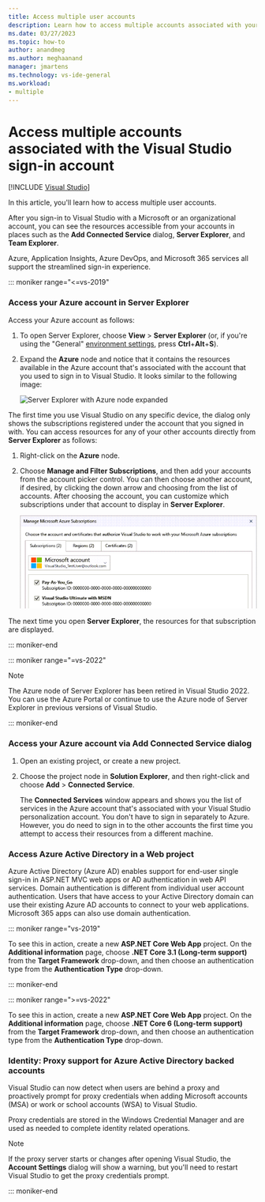 ```yaml
---
title: Access multiple user accounts
description: Learn how to access multiple accounts associated with your Visual Studio sign-in account.
ms.date: 03/27/2023
ms.topic: how-to
author: anandmeg
ms.author: meghaanand
manager: jmartens
ms.technology: vs-ide-general
ms.workload:
- multiple
---
```

# Access multiple accounts associated with the Visual Studio sign-in account

 [!INCLUDE [Visual Studio](~/includes/applies-to-version/vs-windows-only.md)]

In this article, you'll learn how to access multiple user accounts.

After you sign-in to Visual Studio with a Microsoft or an organizational account, you can see the resources accessible from your accounts in places such as the **Add Connected Service** dialog, **Server Explorer**, and **Team Explorer**.

Azure, Application Insights, Azure DevOps, and Microsoft 365 services all support the streamlined sign-in experience.

::: moniker range="<=vs-2019"

### Access your Azure account in Server Explorer

Access your Azure account as follows:

1. To open Server Explorer, choose **View** > **Server Explorer** (or, if you're using the "General" [environment settings](../ide/environment-settings.md), press **Ctrl**+**Alt**+**S**). 
1. Expand the **Azure** node and notice that it contains the resources available in the Azure account that's associated with the account that you used to sign in to Visual Studio. It looks similar to the following image:

   ![Server Explorer with Azure node expanded](../ide/media/work-with-multiple-user-accounts/server-explorer.png)

The first time you use Visual Studio on any specific device, the dialog only shows the subscriptions registered under the account that you signed in with. You can access resources for any of your other accounts directly from **Server Explorer** as follows:

1. Right-click on the **Azure** node.
1. Choose **Manage and Filter Subscriptions**, and then add your accounts from the account picker control. You can then choose another account, if desired, by clicking the down arrow and choosing from the list of accounts. 
   After choosing the account, you can customize which subscriptions under that account to display in **Server Explorer**.

   ![Manage Azure Subscriptions dialog](../ide/media/vs2015_manage_subs.png)

The next time you open **Server Explorer**, the resources for that subscription are displayed.

::: moniker-end

::: moniker range="=vs-2022"

> [!NOTE]
> The Azure node of Server Explorer has been retired in Visual Studio 2022. You can use the Azure Portal or continue to use the Azure node of Server Explorer in previous versions of Visual Studio.

::: moniker-end

### Access your Azure account via Add Connected Service dialog

1. Open an existing project, or create a new project.

1. Choose the project node in **Solution Explorer**, and then right-click and choose **Add** > **Connected Service**.

   The **Connected Services** window appears and shows you the list of services in the Azure account that's associated with your Visual Studio personalization account. You don't have to sign in separately to Azure. However, you do need to sign in to the other accounts the first time you attempt to access their resources from a different machine.

### Access Azure Active Directory in a Web project

Azure Active Directory (Azure AD) enables support for end-user single sign-in in ASP.NET MVC web apps or AD authentication in web API services. Domain authentication is different from individual user account authentication. Users that have access to your Active Directory domain can use their existing Azure AD accounts to connect to your web applications. Microsoft 365 apps can also use domain authentication.

::: moniker range="vs-2019"

To see this in action, create a new **ASP.NET Core Web App** project. On the **Additional information** page, choose **.NET Core 3.1 (Long-term support)** from the **Target Framework** drop-down, and then choose an authentication type from the **Authentication Type** drop-down.

::: moniker-end

::: moniker range=">=vs-2022"

To see this in action, create a new **ASP.NET Core Web App** project. On the **Additional information** page, choose **.NET Core 6 (Long-term support)** from the **Target Framework** drop-down, and then choose an authentication type from the **Authentication Type** drop-down.

### Identity: Proxy support for Azure Active Directory backed accounts

Visual Studio can now detect when users are behind a proxy and proactively prompt for proxy credentials when adding  Microsoft accounts (MSA) or work or school accounts (WSA) to Visual Studio. 

Proxy credentials are stored in the Windows Credential Manager and are used as needed to complete identity related operations.

> [!NOTE]
> If the proxy server starts or changes after opening Visual Studio, the **Account Settings** dialog will show a warning, but you'll need to restart Visual Studio to get the proxy credentials prompt.

::: moniker-end